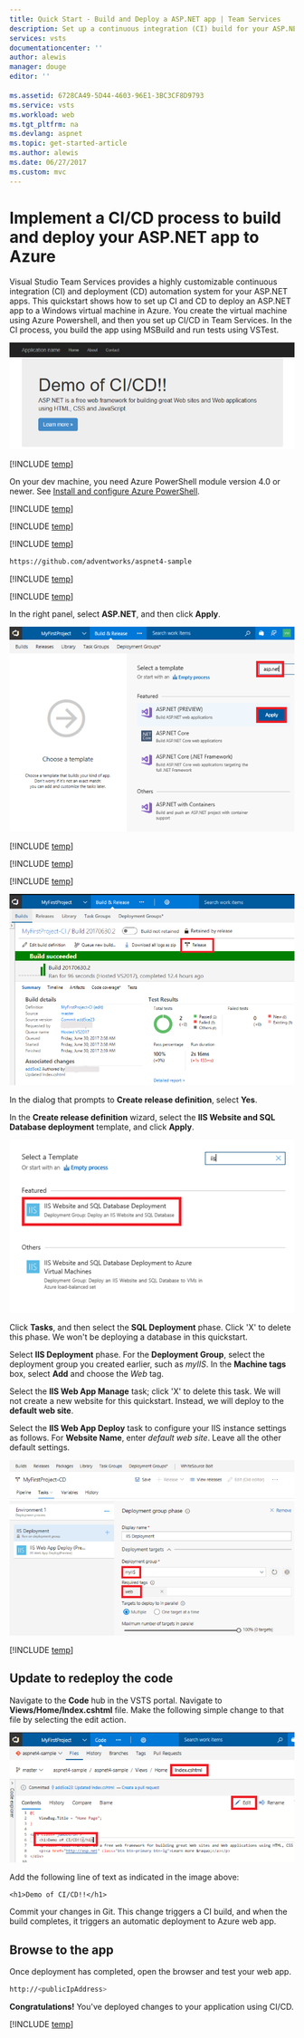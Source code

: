 ```yaml
---
title: Quick Start - Build and Deploy a ASP.NET app | Team Services
description: Set up a continuous integration (CI) build for your ASP.NET app, and then a continuous deployment (CD) release to Azure using Visual Studio Team Services
services: vsts
documentationcenter: ''
author: alewis
manager: douge
editor: ''

ms.assetid: 6728CA49-5D44-4603-96E1-3BC3CF8D9793
ms.service: vsts
ms.workload: web
ms.tgt_pltfrm: na
ms.devlang: aspnet
ms.topic: get-started-article
ms.author: alewis
ms.date: 06/27/2017
ms.custom: mvc
---
```


# Implement a CI/CD process to build and deploy your ASP.NET app to Azure

Visual Studio Team Services provides a highly customizable continuous integration (CI) and deployment (CD) automation system for your 
ASP.NET apps.
This quickstart shows how to set up CI and CD to deploy
an ASP.NET app
to a Windows virtual machine in Azure. 
You create the virtual machine using Azure Powershell, and then you set up CI/CD in Team Services. In the CI process, you build the app using MSBuild and run tests using VSTest.

![Screenshot showing ASP.NET web app](./_img/media/cicd-get-started-aspnet-sample.png)

[!INCLUDE [temp](../../get-started/_shared/vsts-and-azure-setup.md)]

On your dev machine, you need Azure PowerShell module version 4.0 or newer. See [Install and configure Azure PowerShell](https://docs.microsoft.com/en-us/powershell/azure/install-azurerm-ps?view=azurermps-4.2.0). 

[!INCLUDE [temp](../../apps/_shared/create-azure-windows-vm.md)]

[!INCLUDE [temp](../../apps/_shared/create-deployment-group.md)]

[!INCLUDE [temp](../../get-started/_shared/import-code-1.md)]

```bash
https://github.com/adventworks/aspnet4-sample
```

[!INCLUDE [temp](../../get-started/_shared/import-code-2.md)]

[!INCLUDE [temp](../../apps/_shared/set-up-ci-1.md)]

In the right panel, select **ASP.NET**, and then click **Apply**.

![Screenshot showing ASP.NET template](./_img/media/cicd-get-started-apply-template.png)

[!INCLUDE [temp](../../apps/_shared/set-up-ci-2.md)]

[!INCLUDE [temp](../../apps/_shared/set-up-ci-3.md)]

[!INCLUDE [temp](../../apps/_shared/set-up-cd-1.md)]

![Screenshot showing build summary](_img/media/cicd-get-started-aspnet-build-summary.png)

In the dialog that prompts to **Create release definition**, select **Yes**.

In the **Create release definition** wizard, select the **IIS Website and SQL Database deployment** template, and click **Apply**.

![Screenshot showing IIS template](../../apps/_img/aspnet-core-to-azure-windows-vm/cicd-get-started-iis-template.png)

Click **Tasks**, and then select the **SQL Deployment** phase. Click 'X' to delete this phase. We won't be deploying a database in this quickstart.

Select **IIS Deployment** phase. For the **Deployment Group**, select the deployment group you created earlier, such as *myIIS*. In the **Machine tags** box, select **Add** and choose the *Web* tag.

Select the **IIS Web App Manage** task; click 'X' to delete this task. We will not create a new website for this quickstart. Instead, we will deploy to the **default web site**.

Select the **IIS Web App Deploy** task to configure your IIS instance settings as follows. For **Website Name**, enter *default web site*. Leave all the other default settings.

![Screenshot showing release definition](../../apps/_img/aspnet-core-to-azure-windows-vm/cicd-get-started-release-definition.png)

[!INCLUDE [temp](../../apps/_shared/set-up-cd-3.md)]

## Update to redeploy the code

Navigate to the **Code** hub in the VSTS portal. Navigate to **Views/Home/Index.cshtml** file. Make the following simple change to that file by selecting the edit action.

![Screenshot showing update to code](./_img/media/cicd-get-started-aspnet-update-code.png)

Add the following line of text as indicated in the image above:
```
<h1>Demo of CI/CD!!</h1>
```

Commit your changes in Git. This change triggers a CI build, and when the build completes, it triggers an automatic deployment to Azure web app.

## Browse to the app

Once deployment has completed, open the browser and test your web app.

```bash
http://<publicIpAddress>
```

**Congratulations!** You've deployed changes to your application using CI/CD.

[!INCLUDE [temp](../../get-started/_shared/clean-up-resources.md)]
